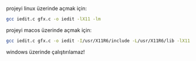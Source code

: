 projeyi linux üzerinde açmak için:

```bash
gcc iedit.c gfx.c -o iedit -lX11 -lm
```

projeyi macos üzerinde açmak için:

```bash
gcc iedit.c gfx.c -o iedit -I/usr/X11R6/include -L/usr/X11R6/lib -lX11 -lm

```


windows üzerinde çalıştırılamaz!